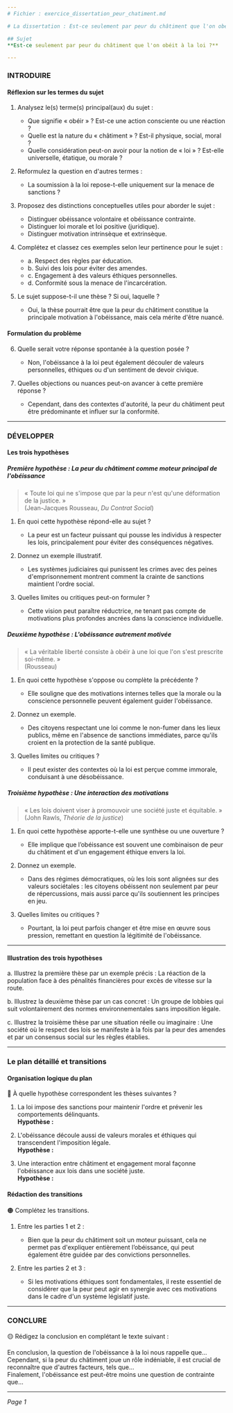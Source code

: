 ```yaml
---
# Fichier : exercice_dissertation_peur_chatiment.md

# La dissertation : Est-ce seulement par peur du châtiment que l'on obéit à la loi ?

## Sujet
**Est-ce seulement par peur du châtiment que l'on obéit à la loi ?**

---
```


### INTRODUIRE

#### Réflexion sur les termes du sujet

1. Analysez le(s) terme(s) principal(aux) du sujet :
   - Que signifie « obéir » ? Est-ce une action consciente ou une réaction ?
   - Quelle est la nature du « châtiment » ? Est-il physique, social, moral ?
   - Quelle considération peut-on avoir pour la notion de « loi » ? Est-elle universelle, étatique, ou morale ?
   
2. Reformulez la question en d'autres termes :
   - La soumission à la loi repose-t-elle uniquement sur la menace de sanctions ?

3. Proposez des distinctions conceptuelles utiles pour aborder le sujet :
   - Distinguer obéissance volontaire et obéissance contrainte.
   - Distinguer loi morale et loi positive (juridique).
   - Distinguer motivation intrinsèque et extrinsèque.

4. Complétez et classez ces exemples selon leur pertinence pour le sujet :
   - a. Respect des règles par éducation.
   - b. Suivi des lois pour éviter des amendes.
   - c. Engagement à des valeurs éthiques personnelles.
   - d. Conformité sous la menace de l'incarcération.

5. Le sujet suppose-t-il une thèse ? Si oui, laquelle ?
   - Oui, la thèse pourrait être que la peur du châtiment constitue la principale motivation à l'obéissance, mais cela mérite d'être nuancé.

#### Formulation du problème

6. Quelle serait votre réponse spontanée à la question posée ?
   - Non, l'obéissance à la loi peut également découler de valeurs personnelles, éthiques ou d'un sentiment de devoir civique.

7. Quelles objections ou nuances peut-on avancer à cette première réponse ?
   - Cependant, dans des contextes d'autorité, la peur du châtiment peut être prédominante et influer sur la conformité.

---

### DÉVELOPPER

#### Les trois hypothèses

##### Première hypothèse : La peur du châtiment comme moteur principal de l'obéissance

> « Toute loi qui ne s'impose que par la peur n'est qu'une déformation de la justice. »  
> (Jean-Jacques Rousseau, *Du Contrat Social*)

1. En quoi cette hypothèse répond-elle au sujet ?
   - La peur est un facteur puissant qui pousse les individus à respecter les lois, principalement pour éviter des conséquences négatives.

2. Donnez un exemple illustratif.
   - Les systèmes judiciaires qui punissent les crimes avec des peines d'emprisonnement montrent comment la crainte de sanctions maintient l'ordre social.

3. Quelles limites ou critiques peut-on formuler ?
   - Cette vision peut paraître réductrice, ne tenant pas compte de motivations plus profondes ancrées dans la conscience individuelle.

##### Deuxième hypothèse : L'obéissance autrement motivée

> « La véritable liberté consiste à obéir à une loi que l'on s'est prescrite soi-même. »  
> (Rousseau)

1. En quoi cette hypothèse s'oppose ou complète la précédente ?
   - Elle souligne que des motivations internes telles que la morale ou la conscience personnelle peuvent également guider l'obéissance.

2. Donnez un exemple.
   - Des citoyens respectant une loi comme le non-fumer dans les lieux publics, même en l'absence de sanctions immédiates, parce qu'ils croient en la protection de la santé publique.

3. Quelles limites ou critiques ?
   - Il peut exister des contextes où la loi est perçue comme immorale, conduisant à une désobéissance.

##### Troisième hypothèse : Une interaction des motivations

> « Les lois doivent viser à promouvoir une société juste et équitable. »  
> (John Rawls, *Théorie de la justice*)

1. En quoi cette hypothèse apporte-t-elle une synthèse ou une ouverture ?
   - Elle implique que l’obéissance est souvent une combinaison de peur du châtiment et d'un engagement éthique envers la loi.

2. Donnez un exemple.
   - Dans des régimes démocratiques, où les lois sont alignées sur des valeurs sociétales : les citoyens obéissent non seulement par peur de répercussions, mais aussi parce qu'ils soutiennent les principes en jeu.

3. Quelles limites ou critiques ?
   - Pourtant, la loi peut parfois changer et être mise en œuvre sous pression, remettant en question la légitimité de l'obéissance.

---

#### Illustration des trois hypothèses

a. Illustrez la première thèse par un exemple précis : La réaction de la population face à des pénalités financières pour excès de vitesse sur la route.

b. Illustrez la deuxième thèse par un cas concret : Un groupe de lobbies qui suit volontairement des normes environnementales sans imposition légale.

c. Illustrez la troisième thèse par une situation réelle ou imaginaire : Une société où le respect des lois se manifeste à la fois par la peur des amendes et par un consensus social sur les règles établies.

---

### Le plan détaillé et transitions

#### Organisation logique du plan

🔴 À quelle hypothèse correspondent les thèses suivantes ?

1. La loi impose des sanctions pour maintenir l'ordre et prévenir les comportements délinquants.  
   **Hypothèse :** 
   
2. L'obéissance découle aussi de valeurs morales et éthiques qui transcendent l'imposition légale.  
   **Hypothèse :** 

3. Une interaction entre châtiment et engagement moral façonne l'obéissance aux lois dans une société juste.  
   **Hypothèse :** 

#### Rédaction des transitions

🟠 Complétez les transitions.

1. Entre les parties 1 et 2 :  
   - Bien que la peur du châtiment soit un moteur puissant, cela ne permet pas d'expliquer entièrement l’obéissance, qui peut également être guidée par des convictions personnelles.

2. Entre les parties 2 et 3 :  
   - Si les motivations éthiques sont fondamentales, il reste essentiel de considérer que la peur peut agir en synergie avec ces motivations dans le cadre d'un système législatif juste.

---

### CONCLURE

🟡 Rédigez la conclusion en complétant le texte suivant :

En conclusion, la question de l'obéissance à la loi nous rappelle que…  
Cependant, si la peur du châtiment joue un rôle indéniable, il est crucial de reconnaître que d'autres facteurs, tels que…  
Finalement, l'obéissance est peut-être moins une question de contrainte que… 

--- 

*Page 1*